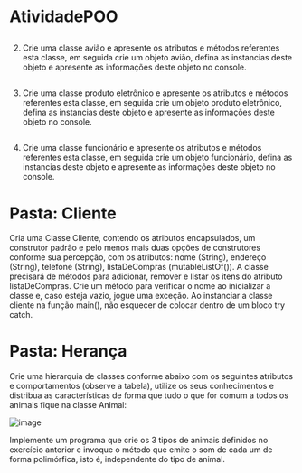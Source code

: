 # AtividadePOO
##
2) Crie uma classe avião e apresente os atributos e métodos referentes esta classe, em seguida crie um objeto avião, defina as instancias deste objeto e apresente as informações deste objeto no console.
##
3) Crie uma classe produto eletrônico e apresente os atributos e métodos referentes esta classe, em seguida crie um objeto produto eletrônico, defina as instancias deste objeto e apresente as informações deste objeto no console.
##
4) Crie uma classe funcionário e apresente os atributos e métodos referentes esta classe, em seguida crie um objeto funcionário, defina as instancias deste objeto e apresente as informações deste objeto no console.


# Pasta: Cliente

Cria uma Classe Cliente, contendo os atributos encapsulados, um construtor padrão e pelo menos
mais duas opções de construtores conforme sua percepção, com os atributos: nome (String), endereço
 (String), telefone (String), listaDeCompras (mutableListOf<Strings>()).
A classe precisará de métodos para adicionar, remover e listar os itens do atributo listaDeCompras.
Crie um método para verificar o nome ao inicializar a classe e, caso esteja vazio, jogue uma exceção.
 Ao instanciar a classe cliente na função main(), não esquecer de colocar dentro de um bloco
 try catch.


# Pasta: Herança

Crie uma hierarquia de classes conforme abaixo com os seguintes atributos e comportamentos (observe a tabela), utilize os seus conhecimentos e distribua as características de forma que tudo o que for comum a todos os animais fique na classe Animal: 

![image](https://user-images.githubusercontent.com/99733390/157307778-94a6a985-4061-4e64-8155-17a92a5d9acd.png)

Implemente um programa que crie os 3 tipos de animais definidos no exercício anterior e invoque o método que emite o som de cada um de forma polimórfica, isto é, independente do tipo de animal.
